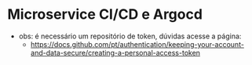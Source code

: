 # Microservice CI/CD e Argocd
- obs: é necessário um repositório de token, dúvidas acesse a página: 
  - https://docs.github.com/pt/authentication/keeping-your-account-and-data-secure/creating-a-personal-access-token
 
